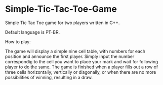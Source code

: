 # Simple-Tic-Tac-Toe-Game

 Simple Tic Tac Toe game for two players written in C++.

 Default language is PT-BR.

 How to play:

 The game will display a simple nine cell table, with numbers for each position and announce the first player. Simply input the number correspondig to the cell you want to place your mark and wait for following player to do the same. The game is finished when a player fills out a row of three cells horizontally, vertically or diagonally, or when there are no more possibilities of winning, resulting in a draw.
